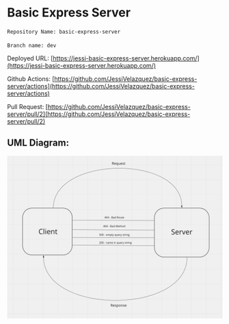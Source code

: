 # Basic Express Server

```
Repository Name: basic-express-server

Branch name: dev
```

Deployed URL: [https://jessi-basic-express-server.herokuapp.com/](https://jessi-basic-express-server.herokuapp.com/)

Github Actions: [https://github.com/JessiVelazquez/basic-express-server/actions](https://github.com/JessiVelazquez/basic-express-server/actions)

Pull Request: [https://github.com/JessiVelazquez/basic-express-server/pull/2](https://github.com/JessiVelazquez/basic-express-server/pull/2)



## UML Diagram:

![UML Diagram](UML.png)


